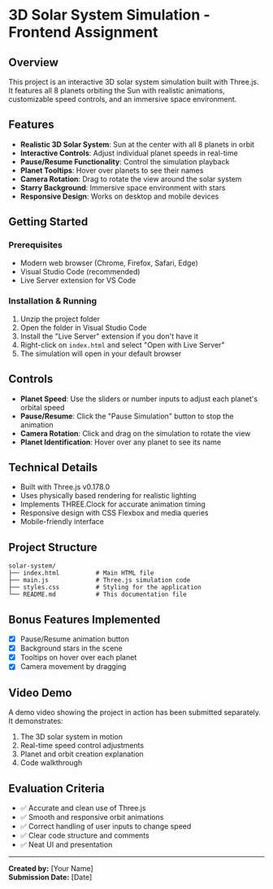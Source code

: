 # 3D Solar System Simulation - Frontend Assignment

## Overview
This project is an interactive 3D solar system simulation built with Three.js. It features all 8 planets orbiting the Sun with realistic animations, customizable speed controls, and an immersive space environment.

## Features
- **Realistic 3D Solar System**: Sun at the center with all 8 planets in orbit
- **Interactive Controls**: Adjust individual planet speeds in real-time
- **Pause/Resume Functionality**: Control the simulation playback
- **Planet Tooltips**: Hover over planets to see their names
- **Camera Rotation**: Drag to rotate the view around the solar system
- **Starry Background**: Immersive space environment with stars
- **Responsive Design**: Works on desktop and mobile devices

## Getting Started

### Prerequisites
- Modern web browser (Chrome, Firefox, Safari, Edge)
- Visual Studio Code (recommended)
- Live Server extension for VS Code

### Installation & Running
1. Unzip the project folder
2. Open the folder in Visual Studio Code
3. Install the "Live Server" extension if you don't have it
4. Right-click on `index.html` and select "Open with Live Server"
5. The simulation will open in your default browser

## Controls
- **Planet Speed**: Use the sliders or number inputs to adjust each planet's orbital speed
- **Pause/Resume**: Click the "Pause Simulation" button to stop the animation
- **Camera Rotation**: Click and drag on the simulation to rotate the view
- **Planet Identification**: Hover over any planet to see its name

## Technical Details
- Built with Three.js v0.178.0
- Uses physically based rendering for realistic lighting
- Implements THREE.Clock for accurate animation timing
- Responsive design with CSS Flexbox and media queries
- Mobile-friendly interface

## Project Structure
```
solar-system/
├── index.html          # Main HTML file
├── main.js             # Three.js simulation code
├── styles.css          # Styling for the application
└── README.md           # This documentation file
```

## Bonus Features Implemented
- [x] Pause/Resume animation button
- [x] Background stars in the scene
- [x] Tooltips on hover over each planet
- [x] Camera movement by dragging

## Video Demo
A demo video showing the project in action has been submitted separately. It demonstrates:
1. The 3D solar system in motion
2. Real-time speed control adjustments
3. Planet and orbit creation explanation
4. Code walkthrough

## Evaluation Criteria
- ✅ Accurate and clean use of Three.js
- ✅ Smooth and responsive orbit animations
- ✅ Correct handling of user inputs to change speed
- ✅ Clear code structure and comments
- ✅ Neat UI and presentation

---

**Created by:** [Your Name]  
**Submission Date:** [Date]